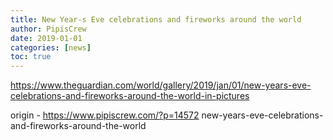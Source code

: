 ```yaml
---
title: New Year-s Eve celebrations and fireworks around the world
author: PipisCrew
date: 2019-01-01
categories: [news]
toc: true
---
```


https://www.theguardian.com/world/gallery/2019/jan/01/new-years-eve-celebrations-and-fireworks-around-the-world-in-pictures

origin - https://www.pipiscrew.com/?p=14572 new-years-eve-celebrations-and-fireworks-around-the-world